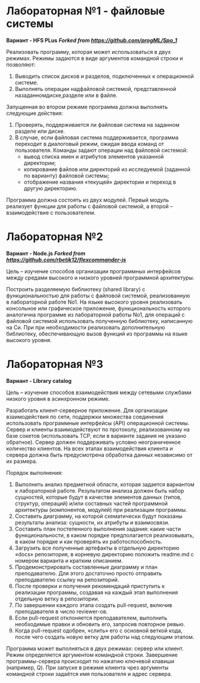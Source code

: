 # Лабораторная №1 - файловые системы
**Вариант - HFS PLus**
***Forked from https://github.com/progML/Spo_1***

Реализовать программу, которая может использоваться в двух режимах. Режимы задаются в виде аргументов командной строки и позволяют:
1. Выводить список дисков и разделов, подключенных к операционной системе.
2. Выполнять операции надфайловой системой, представленной назаданномдиске,разделе или в файле.

Запущенная во втором режиме программа должна выполнять следующие действия:
1. Проверять, поддерживается ли файловая система на заданном разделе или диске. 
2. В случае, если файловая система поддерживается, программа переходит в диалоговый режим, ожидая ввода команд от пользователя. Команды задают операции над файловой системой:
    - вывод списка имен и атрибутов элементов указанной директории;
    - копирование  файлов  или  директорий из исследуемой (заданной по  варианту) файловой системы;
    - отображение названия «текущей» директории и переход в другую директорию.
    
Программа должна состоять из двух модулей. Первый модуль реализует функции для работы с файловой системой, а второй – взаимодействие с пользователем.

# Лабораторная №2
**Вариант - Node.js**
***Forked from https://github.com/rbetik12/flexcommander-js***

Цель – изучение способов организации программных интерфейсов между средами высокого и низкого уровней программной архитектуры.

Построить разделяемую библиотеку (shared library) с функциональностью для работы с файловой системой, реализованную в лабораторной работе No1. На языке высокого уровня реализовать консольное или графическое приложение, функциональность которого аналогична программе из лабораторной работы No1, для операций с файловой системой использовать полученную библиотеку, написанную на Си. При при необходимости реализовать дополнительную библиотеку, обеспечивающую вызов функций из программы на языке высокого уровня.

# Лабораторная №3
**Вариант - Library catalog**

Цель – изучение способов взаимодействия между сетевыми службами низкого уровня в асинхронном режиме.

Разработать клиент-серверное приложение. Для организации взаимодействия по сети, поддержки множества соединения использовать программные интерфейсы (API) операционной системы. Сервер и клиенты взаимодействуют по протоколу, реализованному на базе сокетов (использовать TCP, если в варианте задания не указано обратное). Сервер должен поддерживать условно неограниченное количество клиентов. На всех этапах взаимодействия клиента и сервера должна быть предусмотрена обработка данных независимо от их размера.

Порядок выполнения:

1. Выполнить анализ предметной области, которая задается вариантом к лабораторной работе. Результатом анализа должен быть набор сущностей, которые будут в качестве элементов данных (типов, структур, операций) и/или составных частей программной архитектуры (компонентов, модулей) при реализации программы.
2. Составить диаграмму, на которой схематически будут показаны результаты анализа: сущности, их атрибуты и взаимосвязи.
3. Составить план постепенного выполнения задания: какие части функциональности, в каком порядке предполагается реализовывать, в каком порядке и как проверять их работоспособность.
4. Загрузить все полученные артефакты в отдельную директорию «docs» репозитория, в корневую директорию положить readme.md с номером варианта и кратким описанием.
5. Продемонстрировать составленные диаграмму и план преподавателю. Для этого
достаточно просто отправить преподавателю ссылку на репозиторий.
6. После проверки и получения рекомендаций приступить к реализации программы, создавая
на каждый этап выполнения отдельную ветку в репозитории.
7. По завершении каждого этапа создать pull-request, включив преподавателя в число
reviewer-ов.
8. Если pull-request отклоняется преподавателем, выполнить необходимые правки и обновить
его, запросив повторное ревью.
9. Когда pull-request одобрен, «слить» его с основной веткой кода, после чего создать новую
ветку для работы над следующим этапом.

Программа может выполняться в двух режимах: сервер или клиент. Режим определяется аргументом командной строки. Завершение программы-сервера происходит по нажатию ключевой клавиши (например, Q). При запуске в режиме клиента чрез аргументы командной строки задаётся имя пользователя и адрес сервера.